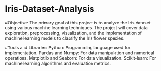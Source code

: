 # Iris-Dataset-Analysis

#Objective:
The primary goal of this project is to analyze the Iris dataset using various machine learning techniques. The project will cover data exploration, preprocessing, visualization, and the implementation of machine learning models to classify the Iris flower species.

#Tools and Libraries:
Python: Programming language used for implementation.
Pandas and Numpy: For data manipulation and numerical operations.
Matplotlib and Seaborn: For data visualization.
Scikit-learn: For machine learning algorithms and evaluation metrics.
